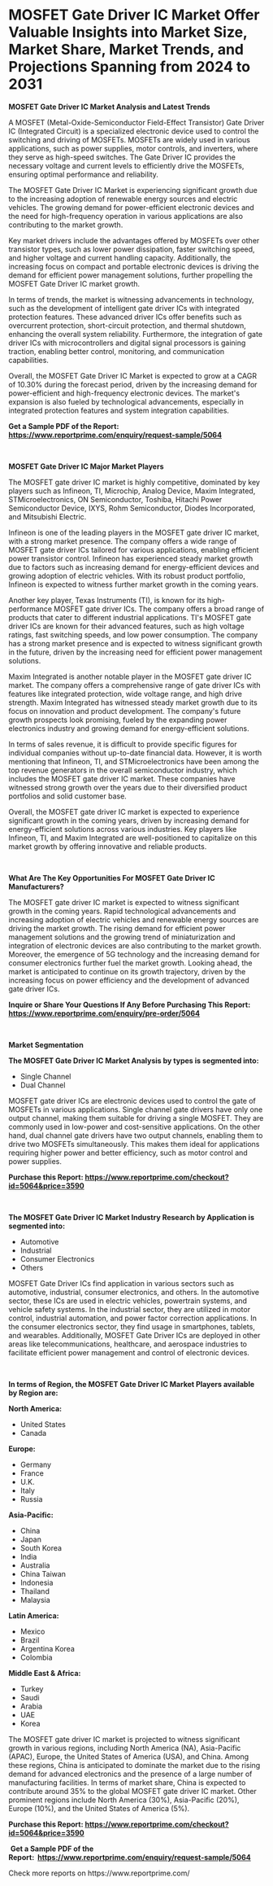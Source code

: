 <p><h1>MOSFET Gate Driver IC Market Offer Valuable Insights into Market Size, Market Share, Market Trends, and Projections Spanning from 2024 to 2031</h1></p><p><strong>MOSFET Gate Driver IC Market Analysis and Latest Trends</strong></p>
<p><p>A MOSFET (Metal-Oxide-Semiconductor Field-Effect Transistor) Gate Driver IC (Integrated Circuit) is a specialized electronic device used to control the switching and driving of MOSFETs. MOSFETs are widely used in various applications, such as power supplies, motor controls, and inverters, where they serve as high-speed switches. The Gate Driver IC provides the necessary voltage and current levels to efficiently drive the MOSFETs, ensuring optimal performance and reliability.</p><p>The MOSFET Gate Driver IC Market is experiencing significant growth due to the increasing adoption of renewable energy sources and electric vehicles. The growing demand for power-efficient electronic devices and the need for high-frequency operation in various applications are also contributing to the market growth.</p><p>Key market drivers include the advantages offered by MOSFETs over other transistor types, such as lower power dissipation, faster switching speed, and higher voltage and current handling capacity. Additionally, the increasing focus on compact and portable electronic devices is driving the demand for efficient power management solutions, further propelling the MOSFET Gate Driver IC market growth.</p><p>In terms of trends, the market is witnessing advancements in technology, such as the development of intelligent gate driver ICs with integrated protection features. These advanced driver ICs offer benefits such as overcurrent protection, short-circuit protection, and thermal shutdown, enhancing the overall system reliability. Furthermore, the integration of gate driver ICs with microcontrollers and digital signal processors is gaining traction, enabling better control, monitoring, and communication capabilities.</p><p>Overall, the MOSFET Gate Driver IC Market is expected to grow at a CAGR of 10.30% during the forecast period, driven by the increasing demand for power-efficient and high-frequency electronic devices. The market's expansion is also fueled by technological advancements, especially in integrated protection features and system integration capabilities.</p></p>
<p><strong>Get a Sample PDF of the Report:&nbsp; <a href="https://www.reportprime.com/enquiry/request-sample/5064">https://www.reportprime.com/enquiry/request-sample/5064</a></strong></p>
<p>&nbsp;</p>
<p><strong>MOSFET Gate Driver IC Major Market Players</strong></p>
<p><p>The MOSFET gate driver IC market is highly competitive, dominated by key players such as Infineon, TI, Microchip, Analog Device, Maxim Integrated, STMicroelectronics, ON Semiconductor, Toshiba, Hitachi Power Semiconductor Device, IXYS, Rohm Semiconductor, Diodes Incorporated, and Mitsubishi Electric.</p><p>Infineon is one of the leading players in the MOSFET gate driver IC market, with a strong market presence. The company offers a wide range of MOSFET gate driver ICs tailored for various applications, enabling efficient power transistor control. Infineon has experienced steady market growth due to factors such as increasing demand for energy-efficient devices and growing adoption of electric vehicles. With its robust product portfolio, Infineon is expected to witness further market growth in the coming years.</p><p>Another key player, Texas Instruments (TI), is known for its high-performance MOSFET gate driver ICs. The company offers a broad range of products that cater to different industrial applications. TI's MOSFET gate driver ICs are known for their advanced features, such as high voltage ratings, fast switching speeds, and low power consumption. The company has a strong market presence and is expected to witness significant growth in the future, driven by the increasing need for efficient power management solutions.</p><p>Maxim Integrated is another notable player in the MOSFET gate driver IC market. The company offers a comprehensive range of gate driver ICs with features like integrated protection, wide voltage range, and high drive strength. Maxim Integrated has witnessed steady market growth due to its focus on innovation and product development. The company's future growth prospects look promising, fueled by the expanding power electronics industry and growing demand for energy-efficient solutions.</p><p>In terms of sales revenue, it is difficult to provide specific figures for individual companies without up-to-date financial data. However, it is worth mentioning that Infineon, TI, and STMicroelectronics have been among the top revenue generators in the overall semiconductor industry, which includes the MOSFET gate driver IC market. These companies have witnessed strong growth over the years due to their diversified product portfolios and solid customer base.</p><p>Overall, the MOSFET gate driver IC market is expected to experience significant growth in the coming years, driven by increasing demand for energy-efficient solutions across various industries. Key players like Infineon, TI, and Maxim Integrated are well-positioned to capitalize on this market growth by offering innovative and reliable products.</p></p>
<p>&nbsp;</p>
<p><strong>What Are The Key Opportunities For MOSFET Gate Driver IC Manufacturers?</strong></p>
<p><p>The MOSFET gate driver IC market is expected to witness significant growth in the coming years. Rapid technological advancements and increasing adoption of electric vehicles and renewable energy sources are driving the market growth. The rising demand for efficient power management solutions and the growing trend of miniaturization and integration of electronic devices are also contributing to the market growth. Moreover, the emergence of 5G technology and the increasing demand for consumer electronics further fuel the market growth. Looking ahead, the market is anticipated to continue on its growth trajectory, driven by the increasing focus on power efficiency and the development of advanced gate driver ICs.</p></p>
<p><strong>Inquire or Share Your Questions If Any Before Purchasing This Report: <a href="https://www.reportprime.com/enquiry/pre-order/5064">https://www.reportprime.com/enquiry/pre-order/5064</a></strong></p>
<p>&nbsp;</p>
<p><strong>Market Segmentation</strong></p>
<p><strong>The MOSFET Gate Driver IC Market Analysis by types is segmented into:</strong></p>
<p><ul><li>Single Channel</li><li>Dual Channel</li></ul></p>
<p><p>MOSFET gate driver ICs are electronic devices used to control the gate of MOSFETs in various applications. Single channel gate drivers have only one output channel, making them suitable for driving a single MOSFET. They are commonly used in low-power and cost-sensitive applications. On the other hand, dual channel gate drivers have two output channels, enabling them to drive two MOSFETs simultaneously. This makes them ideal for applications requiring higher power and better efficiency, such as motor control and power supplies.</p></p>
<p><strong>Purchase this Report:&nbsp;<a href="https://www.reportprime.com/checkout?id=5064&price=3590">https://www.reportprime.com/checkout?id=5064&price=3590</a></strong></p>
<p>&nbsp;</p>
<p><strong>The MOSFET Gate Driver IC Market Industry Research by Application is segmented into:</strong></p>
<p><ul><li>Automotive</li><li>Industrial</li><li>Consumer Electronics</li><li>Others</li></ul></p>
<p><p>MOSFET Gate Driver ICs find application in various sectors such as automotive, industrial, consumer electronics, and others. In the automotive sector, these ICs are used in electric vehicles, powertrain systems, and vehicle safety systems. In the industrial sector, they are utilized in motor control, industrial automation, and power factor correction applications. In the consumer electronics sector, they find usage in smartphones, tablets, and wearables. Additionally, MOSFET Gate Driver ICs are deployed in other areas like telecommunications, healthcare, and aerospace industries to facilitate efficient power management and control of electronic devices.</p></p>
<p>&nbsp;</p>
<p><strong>In terms of Region, the MOSFET Gate Driver IC Market Players available by Region are:</strong></p>
<p>
    <p> <strong> North America: </strong>
        <ul>
            <li>United States</li>
            <li>Canada</li>
        </ul>
        </p> 
    <p> <strong> Europe: </strong>
        <ul>
            <li>Germany</li>
            <li>France</li>
            <li>U.K.</li>
            <li>Italy</li>
            <li>Russia</li>
        </ul>
        </p> 
    <p> <strong> Asia-Pacific: </strong>
        <ul>
            <li>China</li>
            <li>Japan</li>
            <li>South Korea</li>
            <li>India</li>
            <li>Australia</li>
            <li>China Taiwan</li>
            <li>Indonesia</li>
            <li>Thailand</li>
            <li>Malaysia</li>
        </ul>
        </p> 
    <p> <strong> Latin America: </strong>
        <ul>
            <li>Mexico</li>
            <li>Brazil</li>
            <li>Argentina Korea</li>
            <li>Colombia</li>
        </ul>
        </p> 
    <p> <strong> Middle East & Africa: </strong>
        <ul>
            <li>Turkey</li>
            <li>Saudi</li>
            <li>Arabia</li>
            <li>UAE</li>
            <li>Korea</li>
        </ul>
    </p>
    </p>
<p><p>The MOSFET gate driver IC market is projected to witness significant growth in various regions, including North America (NA), Asia-Pacific (APAC), Europe, the United States of America (USA), and China. Among these regions, China is anticipated to dominate the market due to the rising demand for advanced electronics and the presence of a large number of manufacturing facilities. In terms of market share, China is expected to contribute around 35% to the global MOSFET gate driver IC market. Other prominent regions include North America (30%), Asia-Pacific (20%), Europe (10%), and the United States of America (5%).</p></p>
<p><strong>Purchase this Report: <a href="https://www.reportprime.com/checkout?id=5064&price=3590">https://www.reportprime.com/checkout?id=5064&price=3590</a></strong></p>
<p>&nbsp;<strong>Get a Sample PDF of the Report:&nbsp;&nbsp;<a href="https://www.reportprime.com/enquiry/request-sample/5064">https://www.reportprime.com/enquiry/request-sample/5064</a></strong></p>
<p><strong></strong></p>
<p>Check more reports on https://www.reportprime.com/</p>